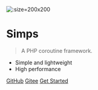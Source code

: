 ![](https://cdn.jsdelivr.net/gh/simple-swoole/docs/docs/logo.png ':size=200x200')

# Simps

> A PHP coroutine framework.

* Simple and lightweight
* High performance

[GitHub](https://github.com/simple-swoole/simps)
[Gitee](https://gitee.com/simple-swoole/simps)
<a href="https://doc.simps.io" target="_self">Get Started</a>